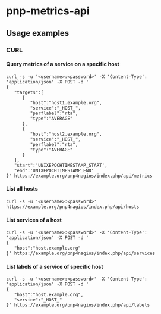 # pnp-metrics-api
## Usage examples
### CURL
#### Query metrics of a service on a specific host
```
curl -s -u '<username>:<password>' -X 'Content-Type': 'application/json' -X POST -d '
{
   "targets":[
      {
         "host":"host1.example.org",
         "service":"_HOST_",
         "perflabel":"rta",
         "type":"AVERAGE"
      },
      {
         "host":"host2.example.org",
         "service":"_HOST_",
         "perflabel":"rta",
         "type":"AVERAGE"
      }
   ],
   "start":'UNIXEPOCHTIMESTAMP_START',
   "end":'UNIXEPOCHTIMESTAMP_END'
}' https://example.org/pnp4nagios/index.php/api/metrics
```
#### List all hosts
```
curl -s -u '<username>:<password>' https://example.org/pnp4nagios/index.php/api/hosts
```
#### List services of a host
```
curl -s -u '<username>:<password>' -X 'Content-Type': 'application/json' -X POST -d '
{
   "host":"host.example.org"
}' https://example.org/pnp4nagios/index.php/api/services
```
#### List labels of a service of specific host
```
curl -s -u '<username>:<password>' -X 'Content-Type': 'application/json' -X POST -d '
{
   "host":"host.example.org",
   "service":"_HOST_"
}' https://example.org/pnp4nagios/index.php/api/labels
```
